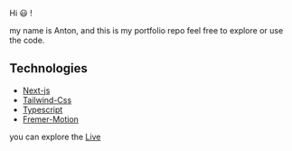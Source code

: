 Hi 😃 !

my name is Anton, and this is my portfolio repo feel free to explore or use the code.

## Technologies
 - [Next-js](https://nextjs.org/)
 - [Tailwind-Css](https://tailwindcss.com/)
 - [Typescript](https://www.typescriptlang.org/)
 - [Fremer-Motion](https://motion.dev/)


you can explore the [Live](https://portfolio-fawn-omega-78.vercel.app/)

